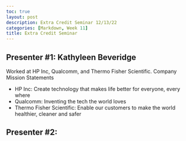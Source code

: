 ```yaml
---
toc: true
layout: post
description: Extra Credit Seminar 12/13/22
categories: [Markdown, Week 11]
title: Extra Credit Seminar
---
```


## Presenter #1: Kathyleen Beveridge
Worked at HP Inc, Qualcomm, and Thermo Fisher Scientific.
Company Mission Statements
- HP Inc: Create technology that makes life better for everyone, every where
- Qualcomm: Inventing the tech the world loves
- Thermo Fisher Scientific: Enable our customers to make the world healthier, cleaner and safer



## Presenter #2: 
